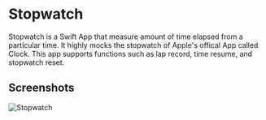 Stopwatch
==========
Stopwatch is a Swift App that measure amount of time elapsed from a particular time. It highly mocks the stopwatch of Apple's offical App called Clock. This app supports functions such as lap record, time resume, and stopwatch reset.

## Screenshots
![Stopwatch](https://github.com/soapyigu/30SwiftProjects/blob/master/Project%2003%20-%20Stopwatch/Stopwatch.gif)
